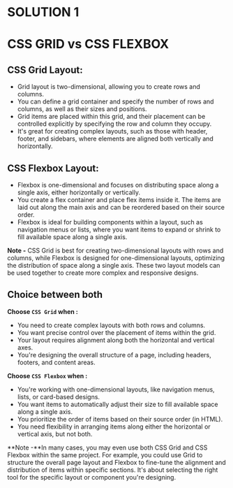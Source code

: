 # SOLUTION 1

# CSS GRID vs CSS FLEXBOX

## CSS Grid Layout:

- Grid layout is two-dimensional, allowing you to create rows and columns.
- You can define a grid container and specify the number of rows and columns, as well as their sizes and positions.
- Grid items are placed within this grid, and their placement can be controlled explicitly by specifying the row and column they occupy.
- It's great for creating complex layouts, such as those with header, footer, and sidebars, where elements are aligned both vertically and horizontally.


## CSS Flexbox Layout:

- Flexbox is one-dimensional and focuses on distributing space along a single axis, either horizontally or vertically.
- You create a flex container and place flex items inside it. The items are laid out along the main axis and can be reordered based on their source order.
- Flexbox is ideal for building components within a layout, such as navigation menus or lists, where you want items to expand or shrink to fill available space along a single axis.

**Note -** CSS Grid is best for creating two-dimensional layouts with rows and columns, while Flexbox is designed for one-dimensional layouts, optimizing the distribution of space along a single axis. These two layout models can be used together to create more complex and responsive designs.

## Choice between both

**Choose `CSS Grid` when :**

- You need to create complex layouts with both rows and columns.
- You want precise control over the placement of items within the grid.
- Your layout requires alignment along both the horizontal and vertical axes.
- You're designing the overall structure of a page, including headers, footers, and content areas.

**Choose `CSS Flexbox` when :**

- You're working with one-dimensional layouts, like navigation menus, lists, or card-based designs.
- You want items to automatically adjust their size to fill available space along a single axis.
- You prioritize the order of items based on their source order (in HTML).
- You need flexibility in arranging items along either the horizontal or vertical axis, but not both.


**Note -**In many cases, you may even use both CSS Grid and CSS Flexbox within the same project. For example, you could use Grid to structure the overall page layout and Flexbox to fine-tune the alignment and distribution of items within specific sections. It's about selecting the right tool for the specific layout or component you're designing.